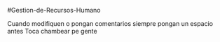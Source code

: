 #Gestion-de-Recursos-Humano

Cuando modifiquen o pongan comentarios siempre pongan un espacio antes
Toca chambear pe gente